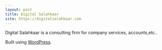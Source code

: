 ```yaml
---
layout: post
title: Digital Salahkaar
site: https://digitalsalahkaar.com
---
```


Digital Salahkaar is a consulting firm for company services, accounts,etc..

Built using [WordPress](http://wordpress.org/).

